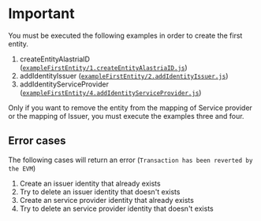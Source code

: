 # Important
You must be executed the following examples in order to create the first entity.

1. createEntityAlastriaID ([`exampleFirstEntity/1.createEntityAlastriaID.js`](1.createEntityAlastriaID.js)) 
2. addIdentityIssuer ([`exampleFirstEntity/2.addIdentityIssuer.js`](2.addIdentityIssuer.js))
3. addIdentityServiceProvider ([`exampleFirstEntity/4.addIdentityServiceProvider.js`](5.addIdentityServiceProvider.js)) 

Only if you want to remove the entity from the mapping of Service provider or the mapping of Issuer, you must execute the examples three and four.


## Error cases
The following cases will return an error (`Transaction has been reverted by the EVM`)
1. Create an issuer identity that already exists
2. Try to delete an issuer identity that doesn't exists
3. Create an service provider identity that already exists
4. Try to delete an service provider identity that doesn't exists

